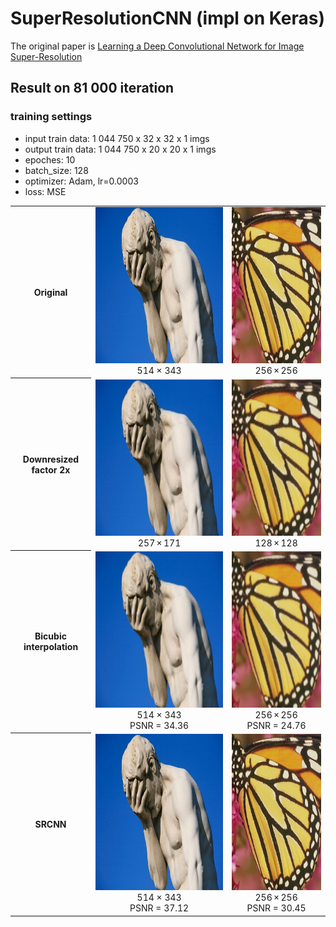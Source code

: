 # SuperResolutionCNN (impl on Keras)

The original paper is [Learning a Deep Convolutional Network for Image Super-Resolution](https://arxiv.org/abs/1501.00092)

## Result on 81 000 iteration
### training settings
- input train data: 1 044 750 x 32 x 32 x 1 imgs
- output train data: 1 044 750 x 20 x 20 x 1 imgs
- epoches: 10
- batch_size: 128
- optimizer: Adam, lr=0.0003
- loss: MSE

<table style="width:100%" align="center">
  <tr>
    <th>Original</th>
    <td><img src="https://github.com/0leynik/SuperResolutionCNN/blob/master/predict_2x/1.jpg" height="250"/>
    <div align="center">514 × 343</div>
    </td>
    <td><img src="https://github.com/0leynik/SuperResolutionCNN/blob/master/predict_2x/butterfly.png" height="250"/>
    <div align="center">256 × 256</div>
    </td>
  </tr>
  <tr>
    <th>Downresized<br>factor 2x</th>
    <td><img src="https://github.com/0leynik/SuperResolutionCNN/blob/master/predict_2x/1_downresized.jpg" height="250"/>
    <div align="center">257 × 171</div>
    </td>
    <td><img src="https://github.com/0leynik/SuperResolutionCNN/blob/master/predict_2x/butterfly_downresized.png" height="250"/>
    <div align="center">128 × 128</div>
    </td>
  </tr>
  <tr>
    <th>Bicubic interpolation</th>
    <td><img src="https://github.com/0leynik/SuperResolutionCNN/blob/master/predict_2x/1_bicubic.jpg" height="250"/>
    <div align="center">514 × 343</div>
    <div align="center">PSNR = 34.36</div>
    </td>
    <td><img src="https://github.com/0leynik/SuperResolutionCNN/blob/master/predict_2x/butterfly_bicubic.png" height="250"/>
    <div align="center">256 × 256</div>
    <div align="center">PSNR = 24.76</div>
    </td>
  </tr>
  <tr>
    <th>SRCNN</th>
    <td><img src="https://github.com/0leynik/SuperResolutionCNN/blob/master/predict_2x/1_srcnn.jpg" height="250"/>
    <div align="center">514 × 343</div>
    <div align="center">PSNR = 37.12</div>
    </td>
    <td><img src="https://github.com/0leynik/SuperResolutionCNN/blob/master/predict_2x/butterfly_srcnn.png" height="250"/>
    <div align="center">256 × 256</div>
    <div align="center">PSNR = 30.45</div>
    </td>
  </tr>
</table>
